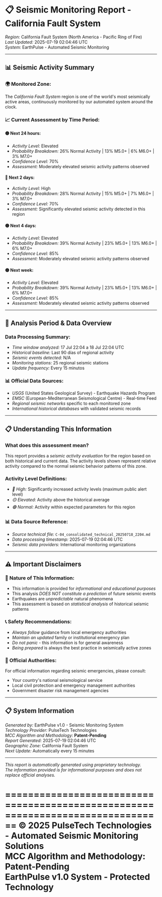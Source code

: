 # 📋 Seismic Monitoring Report - California Fault System

*Region:* California Fault System (North America - Pacific Ring of Fire)  
*Last Updated:* 2025-07-19 02:04:46 UTC  
*System:* EarthPulse - Automated Seismic Monitoring  

---

## 📊 Seismic Activity Summary

### 🌍 Monitored Zone:
The *California Fault System* region is one of the world's most seismically active areas, continuously monitored by our automated system around the clock.

### 📈 Current Assessment by Time Period:

#### 🟡 Next 24 hours:
- *Activity Level:* Elevated
- *Probability Breakdown:* 26% Normal Activity | 13% M5.0+ | 6% M6.0+ | 3% M7.0+
- *Confidence Level:* 70%
- *Assessment:* Moderately elevated seismic activity patterns observed

#### 🔴 Next 2 days:
- *Activity Level:* High
- *Probability Breakdown:* 28% Normal Activity | 15% M5.0+ | 7% M6.0+ | 3% M7.0+
- *Confidence Level:* 70%
- *Assessment:* Significantly elevated seismic activity detected in this region

#### 🟡 Next 4 days:
- *Activity Level:* Elevated
- *Probability Breakdown:* 39% Normal Activity | 23% M5.0+ | 13% M6.0+ | 6% M7.0+
- *Confidence Level:* 85%
- *Assessment:* Moderately elevated seismic activity patterns observed

#### 🟡 Next week:
- *Activity Level:* Elevated
- *Probability Breakdown:* 39% Normal Activity | 23% M5.0+ | 13% M6.0+ | 6% M7.0+
- *Confidence Level:* 85%
- *Assessment:* Moderately elevated seismic activity patterns observed


---

## 📅 Analysis Period & Data Overview

### Data Processing Summary:
- *Time window analyzed:* 17 Jul 22:04 a 18 Jul 22:04 UTC
- *Historical baseline:* Last 90 días of regional activity
- *Seismic events detected:* N/A
- *Monitoring stations:* 25 regional seismic stations
- *Update frequency:* Every 15 minutos

### 📊 Official Data Sources:
- *USGS* (United States Geological Survey) - Earthquake Hazards Program
- *EMSC* (European-Mediterranean Seismological Centre) - Real-time Feed
- *Regional seismic networks* specific to each monitored zone
- *International historical databases* with validated seismic records



---

## 📋 Understanding This Information

### What does this assessment mean?
This report provides a *seismic activity evaluation* for the region based on both historical and current data. The activity levels shown represent relative activity compared to the normal seismic behavior patterns of this zone.

### Activity Level Definitions:
- *🔴 High:* Significantly increased activity levels (maximum public alert level)
- *🟡 Elevated:* Activity above the historical average  
- *🟢 Normal:* Activity within expected parameters for this region

### 📊 Data Source Reference:
- *Source technical file:* `C-04_consolidated_technical_20250718_2204.md`
- *Data processing timestamp:* 2025-07-19 02:04:46 UTC
- *Seismic data providers:* International monitoring organizations

---

## ⚠️ Important Disclaimers

### 🚨 Nature of This Information:
- This information is provided for *informational and educational purposes*
- This analysis *DOES NOT constitute a prediction* of future seismic events
- Earthquakes are *unpredictable* natural phenomena
- This assessment is based on *statistical analysis* of historical seismic patterns

### 📞 Safety Recommendations:
- *Always follow* guidance from local emergency authorities
- *Maintain an updated* family or institutional emergency plan  
- *Do not panic* - this information is for general awareness
- *Being prepared* is always the best practice in seismically active zones

### 🏢 Official Authorities:
For official information regarding seismic emergencies, please consult:
- Your country's national seismological service
- Local civil protection and emergency management authorities
- Government disaster risk management agencies

---

## 📋 System Information

*Generated by:* EarthPulse v1.0 - Seismic Monitoring System  
*Technology Provider:* PulseTech Technologies  
*MCC Algorithm and Methodology:* **Patent-Pending**  
*Report Generated:* 2025-07-19 02:04:46 UTC  
*Geographic Zone:* California Fault System  
*Next Update:* Automatically every 15 minutes  

---

*This report is automatically generated using proprietary technology.*  
*The information provided is for informational purposes and does not replace official analyses.*

================================================================================
**© 2025 PulseTech Technologies - Automated Seismic Monitoring Solutions**  
**MCC Algorithm and Methodology: Patent-Pending**  
**EarthPulse v1.0 System - Protected Technology**
================================================================================
